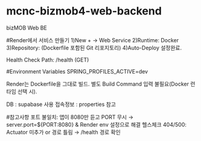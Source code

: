 # mcnc-bizmob4-web-backend
bizMOB Web BE

#Render에서 서비스 만들기
 1)New + → Web Service
 2)Runtime: Docker
 3)Repository: (Dockerfile 포함된 Git 리포지토리)
 4)Auto-Deploy 설정완료.


Health Check Path: /health (GET)

#Environment Variables
SPRING_PROFILES_ACTIVE=dev

Render는 Dockerfile을 그대로 빌드. 별도 Build Command 입력 불필요(Docker 런타임 선택 시).

DB : supabase 사용
접속정보 :  properties 참고


#참고사항
포트 불일치: 앱이 8080만 듣고 PORT 무시 →  server.port=${PORT:8080} &  Render env 설정으로 해결
헬스체크 404/500: Actuator 미추가 or 경로 틀림 → /health 경로 확인
